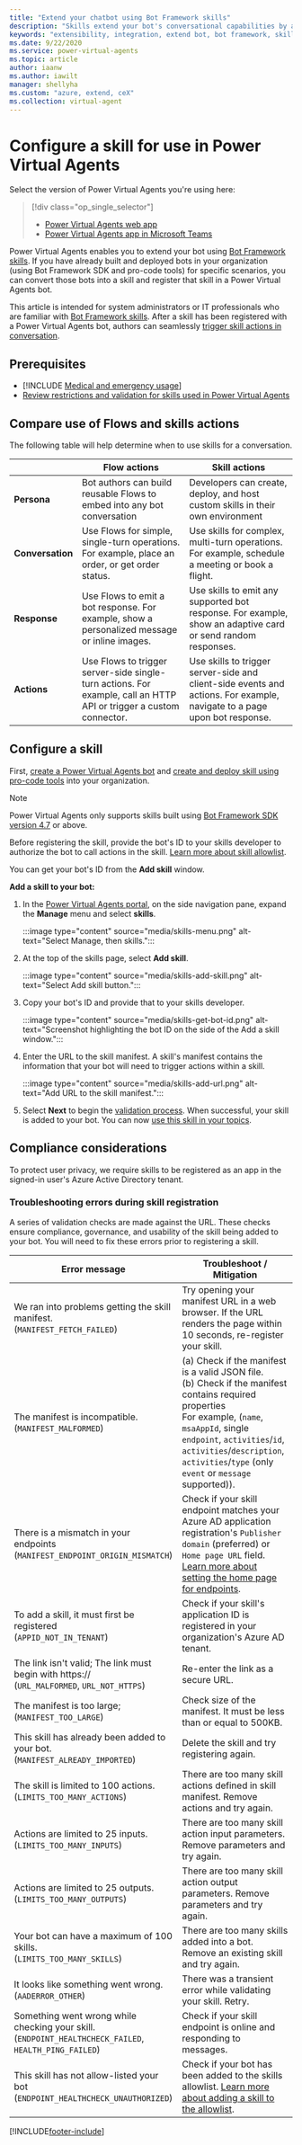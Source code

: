 ```yaml
---
title: "Extend your chatbot using Bot Framework skills"
description: "Skills extend your bot's conversational capabilities by automating a series of actions within a topic. Skills enable the bot to book an appointment, send a confirmation email, manage tasks, and more."
keywords: "extensibility, integration, extend bot, bot framework, skills, custom capabilities, PVA"
ms.date: 9/22/2020
ms.service: power-virtual-agents
ms.topic: article
author: iaanw
ms.author: iawilt
manager: shellyha
ms.custom: "azure, extend, ceX"
ms.collection: virtual-agent
---
```


# Configure a skill for use in Power Virtual Agents

Select the version of Power Virtual Agents you're using here:

> [!div class="op_single_selector"]
> - [Power Virtual Agents web app](configuration-add-skills.md)
> - [Power Virtual Agents app in Microsoft Teams](teams/configuration-add-skills-teams.md)

Power Virtual Agents enables you to extend your bot using [Bot Framework skills](/azure/bot-service/skills-conceptual?view=azure-bot-service-4.0&preserve-view=true). If you have already built and deployed bots in your organization (using Bot Framework SDK and pro-code tools) for specific scenarios, you can convert those bots into a skill and register that skill in a Power Virtual Agents bot.

This article is intended for system administrators or IT professionals who are familiar with [Bot Framework skills](/azure/bot-service/skills-conceptual?view=azure-bot-service-4.0&preserve-view=true). After a skill has been registered with a Power Virtual Agents bot, authors can seamlessly [trigger skill actions in conversation](advanced-use-skills.md).

## Prerequisites

- [!INCLUDE [Medical and emergency usage](includes/pva-usage-limitations.md)]
- [Review restrictions and validation for skills used in Power Virtual Agents](/azure/bot-service/skill-pva)


## Compare use of Flows and skills actions
The following table will help determine when to use skills for a conversation.

|    | **Flow actions** | **Skill actions** |
| -- | -- | -- |
| **Persona** | Bot authors can build reusable Flows to embed into any bot conversation | Developers can create, deploy, and host custom skills in their own environment |
| **Conversation** | Use Flows for simple, single-turn operations. For example, place an order, or get order status. | Use skills for complex, multi-turn operations. For example, schedule a meeting or book a flight. |
| **Response** | Use Flows to emit a bot response. For example, show a personalized message or inline images. | Use skills to emit any supported bot response. For example, show an adaptive card or send random responses. |
| **Actions** | Use Flows to trigger server-side single-turn actions. For example, call an HTTP API or trigger a custom connector. | Use skills to trigger server-side and client-side events and actions. For example, navigate to a page upon bot response. |


## Configure a skill
First, [create a Power Virtual Agents bot](authoring-first-bot.md) and [create and deploy skill using pro-code tools](https://go.microsoft.com/fwlink/?linkid=2110533) into your organization.

>[!NOTE]
>Power Virtual Agents only supports skills built using [Bot Framework SDK version 4.7](/azure/bot-service/skills-conceptual?view=azure-bot-service-4.0&preserve-view=true) or above.

Before registering the skill, provide the bot's ID to your skills developer to authorize the bot to call actions in the skill. [Learn more about skill allowlist](/azure/bot-service/skill-implement-skill). 

You can get your bot's ID from the **Add skill** window.


**Add a skill to your bot:**

1. In the [Power Virtual Agents portal](https://web.powerva.microsoft.com), on the side navigation pane, expand the **Manage** menu and select **skills**.

   :::image type="content" source="media/skills-menu.png" alt-text="Select Manage, then skills.":::

1. At the top of the skills page, select **Add skill**.
 
   :::image type="content" source="media/skills-add-skill.png" alt-text="Select Add skill button.":::

1. Copy your bot's ID and provide that to your skills developer.

   :::image type="content" source="media/skills-get-bot-id.png" alt-text="Screenshot highlighting the bot ID on the side of the Add a skill window.":::

1. Enter the URL to the skill manifest. A skill's manifest contains the information that your bot will need to trigger actions within a skill.

   :::image type="content" source="media/skills-add-url.png" alt-text="Add URL to the skill manifest.":::

1. Select **Next** to begin the [validation process](#troubleshooting-errors-during-skill-registration). When successful, your skill is added to your bot. You can now [use this skill in your topics](advanced-use-skills.md). 

## Compliance considerations

To protect user privacy, we require skills to be registered as an app in the signed-in user's Azure Active Directory tenant.

### Troubleshooting errors during skill registration

A series of validation checks are made against the URL. These checks ensure compliance, governance, and usability of the skill being added to your bot. You will need to fix these errors prior to registering a skill.

Error message | Troubleshoot / Mitigation
---|---
We ran into problems getting the skill manifest.<br/>(`MANIFEST_FETCH_FAILED`)| Try opening your manifest URL in a web browser. If the URL renders the page within 10 seconds, re-register your skill.
The manifest is incompatible. <br/>(`MANIFEST_MALFORMED`) | (a) Check if the manifest is a valid JSON file.<br/>(b) Check if the manifest contains required properties <br/>For example, (`name`, `msaAppId`, single `endpoint`, `activities`/`id`, `activities`/`description`, `activities`/`type` (only `event` or `message` supported)).
There is a mismatch in your endpoints <br/>(`MANIFEST_ENDPOINT_ORIGIN_MISMATCH`) | Check if your skill endpoint matches your Azure AD application registration's `Publisher domain` (preferred) or `Home page URL` field. [Learn more about setting the home page for endpoints](/azure/active-directory/manage-apps/application-proxy-configure-custom-home-page).
To add a skill, it must first be registered <br/>(`APPID_NOT_IN_TENANT`) | Check if your skill's application ID is registered in your organization's Azure AD tenant. |
The link isn't valid; The link must begin with https:// <br/>(`URL_MALFORMED`, `URL_NOT_HTTPS`) | Re-enter the link as a secure URL. |
The manifest is too large; <br/>(`MANIFEST_TOO_LARGE`)| Check size of the manifest. It must be less than or equal to 500KB. |
This skill has already been added to your bot. <br/>(`MANIFEST_ALREADY_IMPORTED`)| Delete the skill and try registering again. |
The skill is limited to 100 actions. <br/>(`LIMITS_TOO_MANY_ACTIONS`)|There are too many skill actions defined in skill manifest. Remove actions and try again. |
Actions are limited to 25 inputs. <br/>(`LIMITS_TOO_MANY_INPUTS`)|There are too many skill action input parameters. Remove parameters and try again. |
Actions are limited to 25 outputs. <br/>(`LIMITS_TOO_MANY_OUTPUTS`)|There are too many skill action output parameters. Remove parameters and try again. |
Your bot can have a maximum of 100 skills. <br/>(`LIMITS_TOO_MANY_SKILLS`)| There are too many skills added into a bot. Remove an existing skill and try again. |
It looks like something went wrong.<br/>(`AADERROR_OTHER`)|There was a transient error while validating your skill. Retry.|
Something went wrong while checking your skill. <br/>(`ENDPOINT_HEALTHCHECK_FAILED`, `HEALTH_PING_FAILED`) | Check if your skill endpoint is online and responding to messages.|
This skill has not allow-listed your bot <br/>(`ENDPOINT_HEALTHCHECK_UNAUTHORIZED`) | Check if your bot has been added to the skills allowlist. [Learn more about adding a skill to the allowlist](#configure-a-skill-for-use-in-power-virtual-agents). |



[!INCLUDE[footer-include](includes/footer-banner.md)]
